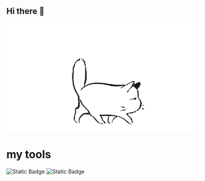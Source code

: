## Hi there 👋

<img src="https://github.com/RuslanAziatov/RuslanAziatov/blob/main/GzM5K.gif" alt="The Unlimited" width="600">

# my tools

![Static Badge](https://img.shields.io/badge/py-python-blue?style=plastic&logo=python)
![Static Badge](https://img.shields.io/badge/-jupyter-black?style=plastic&logo=jupyter)
